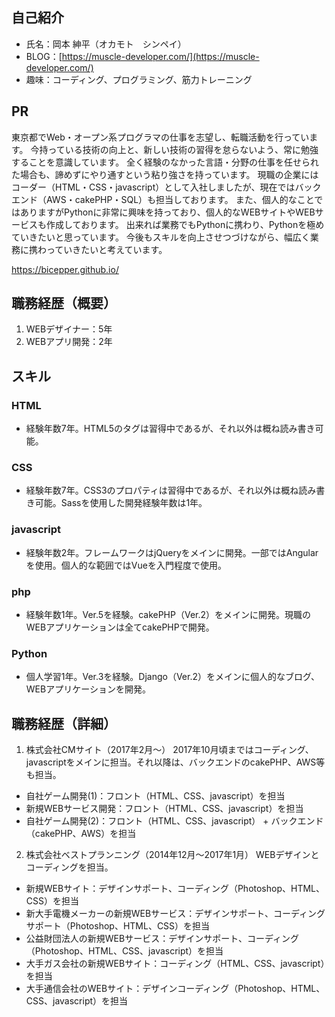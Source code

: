 ## 自己紹介

- 氏名：岡本 紳平（オカモト　シンペイ）
- BLOG：[https://muscle-developer.com/](https://muscle-developer.com/)
- 趣味：コーディング、プログラミング、筋力トレーニング

## PR

東京都でWeb・オープン系プログラマの仕事を志望し、転職活動を行っています。 
今持っている技術の向上と、新しい技術の習得を怠らないよう、常に勉強することを意識しています。 
全く経験のなかった言語・分野の仕事を任せられた場合も、諦めずにやり通すという粘り強さを持っています。 
現職の企業にはコーダー（HTML・CSS・javascript）として入社しましたが、現在ではバックエンド（AWS・cakePHP・SQL）も担当しております。 
また、個人的なことではありますがPythonに非常に興味を持っており、個人的なWEBサイトやWEBサービスも作成しております。 
<span>出来れば業務でもPythonに携わり、Pythonを極めていきたいと思っています。</span>
今後もスキルを向上させつづけながら、幅広く業務に携わっていきたいと考えています。

https://bicepper.github.io/

## 職務経歴（概要）

1. WEBデザイナー：5年
2. WEBアプリ開発：2年

## スキル

### HTML
- 経験年数7年。HTML5のタグは習得中であるが、それ以外は概ね読み書き可能。

### CSS
- 経験年数7年。CSS3のプロパティは習得中であるが、それ以外は概ね読み書き可能。Sassを使用した開発経験年数は1年。

### javascript
- 経験年数2年。フレームワークはjQueryをメインに開発。一部ではAngularを使用。個人的な範囲ではVueを入門程度で使用。

### php
- 経験年数1年。Ver.5を経験。cakePHP（Ver.2）をメインに開発。現職のWEBアプリケーションは全てcakePHPで開発。

### Python
- 個人学習1年。Ver.3を経験。Django（Ver.2）をメインに個人的なブログ、WEBアプリケーションを開発。

## 職務経歴（詳細）

1. 株式会社CMサイト（2017年2月〜） 
2017年10月頃まではコーディング、javascriptをメインに担当。それ以降は、バックエンドのcakePHP、AWS等も担当。 
- 自社ゲーム開発(1)：フロント（HTML、CSS、javascript）を担当
- 新規WEBサービス開発：フロント（HTML、CSS、javascript）を担当
- 自社ゲーム開発(2)：フロント（HTML、CSS、javascript） + バックエンド（cakePHP、AWS）を担当 

2. 株式会社ベストプランニング（2014年12月〜2017年1月） 
WEBデザインとコーディングを担当。 
- 新規WEBサイト：デザインサポート、コーディング（Photoshop、HTML、CSS）を担当
- 新大手電機メーカーの新規WEBサービス：デザインサポート、コーディングサポート（Photoshop、HTML、CSS）を担当
- 公益財団法人の新規WEBサービス：デザインサポート、コーディング（Photoshop、HTML、CSS、javascript）を担当
- 大手ガス会社の新規WEBサイト：コーディング（HTML、CSS、javascript）を担当
- 大手通信会社のWEBサイト：デザインコーディング（Photoshop、HTML、CSS、javascript）を担当
